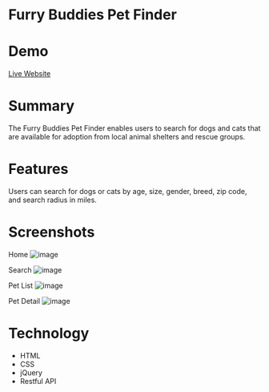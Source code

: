 # Furry Buddies Pet Finder

# Demo

[Live Website](https://ehewett.github.io/Furry-Buddies)

# Summary

The Furry Buddies Pet Finder enables users to search for dogs and cats that are available for adoption from local animal shelters and rescue groups.

# Features

Users can search for dogs or cats by age, size, gender, breed, zip code, and search radius in miles.

# Screenshots

Home
![image](https://user-images.githubusercontent.com/17378119/89223705-e1e95080-d59c-11ea-9883-a76c71e46914.png)

Search
![image](https://user-images.githubusercontent.com/17378119/89223844-1eb54780-d59d-11ea-899a-b362df86f0aa.png)

Pet List
![image](https://user-images.githubusercontent.com/17378119/89223972-53290380-d59d-11ea-9a0f-b26d73612e6f.png)

Pet Detail
![image](https://user-images.githubusercontent.com/17378119/89226283-558d5c80-d5a1-11ea-9951-eaead7bdcaaa.png)

# Technology

- HTML
- CSS
- jQuery
- Restful API
